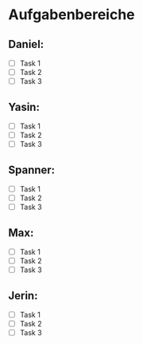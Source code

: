 # Aufgabenbereiche

## Daniel:
- [ ] Task 1
- [ ] Task 2
- [ ] Task 3

## Yasin:
- [ ] Task 1
- [ ] Task 2
- [ ] Task 3

## Spanner:
- [ ] Task 1
- [ ] Task 2
- [ ] Task 3

## Max:
- [ ] Task 1
- [ ] Task 2
- [ ] Task 3

## Jerin:
- [ ] Task 1
- [ ] Task 2
- [ ] Task 3
